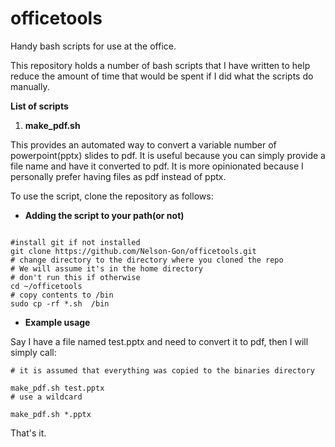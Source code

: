 # officetools
Handy bash scripts for use at the office.

This repository holds a number of bash scripts that I have written to help reduce the amount of time that would be spent if I did what the scripts do manually.

**List of scripts**

1. **make_pdf.sh**

This provides an automated way to convert a variable number of powerpoint(pptx) slides to pdf. It is useful because you can simply provide a file name and have it converted to pdf. It is more opinionated because I personally prefer having files as pdf instead of pptx. 

To use the script, clone the repository as follows:
 
 * **Adding the script to your path(or not)**
 
```

#install git if not installed
git clone https://github.com/Nelson-Gon/officetools.git
# change directory to the directory where you cloned the repo
# We will assume it's in the home directory
# don't run this if otherwise
cd ~/officetools
# copy contents to /bin
sudo cp -rf *.sh  /bin

```

* **Example usage**

Say I have a file named test.pptx and need to convert it to pdf, then I will simply call:

```
# it is assumed that everything was copied to the binaries directory

make_pdf.sh test.pptx
# use a wildcard 

make_pdf.sh *.pptx
```

That's it. 
